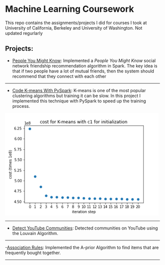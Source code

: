 # Machine Learning Coursework 

This repo contains the assignments/projects I did for courses I took at University of California, Berkeley and University of Washington. Not updated regurlarly 

## Projects:

- [People You Might Know](https://github.com/weijiazzz/machine-learning-coursework/blob/add_projects/friends_recommendation/friends_recommendation.ipynb): Implemented a *People You Might Know* social network friendship recommendation algorithm in Spark. The key idea is that if two people have a lot of mutual friends, then the system should recommend that they connect with each other

---

- [Code K-means With PySpark](https://github.com/weijiazzz/machine-learning-coursework/tree/master/kmeans_with_pyspark): K-means is one of the most popular clustering algorithms but training it can be slow. In this project I implemented this technique with PySpark to speed up the training process.
<img src="kmeans_with_pyspark/kmeans_cost.png" width="500">

---

- [Detect YouTube Communities](https://github.com/weijiazzz/machine-learning-coursework/blob/add_projects/community_detection/louvain_algorithm.ipynb): Detected communities on YouTube using the Louvain Algorithm.

---

-[Association Rules](https://github.com/weijiazzz/machine-learning-coursework/blob/add_projects/association_rules/association_rules.ipynb): Implemented the A-prior Algorithm to find items that are frequently bought together. 

---

